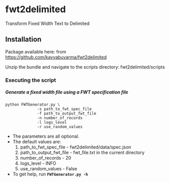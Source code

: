 # fwt2delimited
Transform Fixed Width Text to Delimited

## Installation

Package available here: from https://github.com/kavyabuvarma/fwt2delimited

Unzip the bundle and navigate to the scripts directory: fwt2delimited/scripts

### Executing the script

##### Generate a fixed width file using a FWT specification file
```
python FWTGenerator.py \
              -s path_to_fwt_spec_file
              -f path_to_output_fwt_file
              -n number_of_records
              -l logs_level
              -r use_random_values              
```
- The parameters are all optional.
- The default values are:
    1. path_to_fwt_spec_file - fwt2delimited/data/spec.json
    2. path_to_output_fwt_file - fwt_file.txt in the current directory
    3. number_of_records - 20
    4. logs_level - INFO
    5. use_random_values - False
- To get help, run **`FWTGenerator.py -h`**
